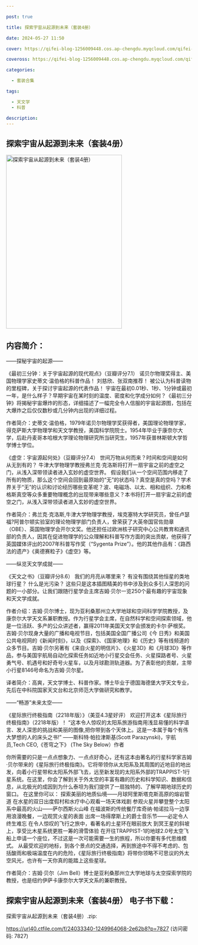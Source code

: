 ```yaml
---

post: true

title: 探索宇宙从起源到未来（套装4册）

date: 2024-05-27 11:50

cover: https://qifei-blog-1256009448.cos.ap-chengdu.myqcloud.com/qifei-blog/6620ca4c0ea9cb1403d2e952.jpg

coveross: https://qifei-blog-1256009448.cos.ap-chengdu.myqcloud.com/qifei-blog/6620ca4c0ea9cb1403d2e952.jpg

categories:

  - 套装合集

tags:

  - 天文学
  - 科普

description:
---
```


## 探索宇宙从起源到未来（套装4册）
<img alt="探索宇宙从起源到未来（套装4册） " class="aligncenter loading" data-was-processed="true" decoding="async" fetchpriority="high" height="471" src="https://qifei-blog-1256009448.cos.ap-chengdu.myqcloud.com/qifei-blog/6620ca4c0ea9cb1403d2e952.jpg " style="cursor: zoom-in;" width="314"/>

## 内容简介：

——探秘宇宙的起源——<br/>

《最初三分钟：关于宇宙起源的现代观点》（豆瓣评分7.1） 诺贝尔物理奖得主、美国物理学家史蒂文·温伯格的科普作品！ 刘慈欣、张双南推荐！ 被公认为科普读物的里程碑，关于探讨宇宙起源的代表作品！ 宇宙在最初0.01秒、1秒、1分钟或最初一年，是什么样子？早期宇宙在某时刻的温度、密度和化学成分如何？《最初三分钟》将揭秘宇宙爆炸的形态，详细描述了一幅完全令人信服的宇宙起源图，包括在大爆炸之后仅仅数秒或几分钟内出现的详细过程。<br/>

作者简介：史蒂文·温伯格，1979年诺贝尔物理学奖获得者，美国理论物理学家，得克萨斯大学物理学和天文学教授，美国科学院院士。1954年毕业于康奈尔大学，后赴丹麦哥本哈根大学理论物理研究所当研究生，1957年获普林斯顿大学哲学博士学位。<br/>

《虚空：宇宙源起何处》（豆瓣评分7.4） 世间万物从何而来？时间和空间是如何从无到有的？ 牛津大学物理学教授弗兰克·克洛斯将打开一扇宇宙之前的虚空之门，从浅入深带领读者进入玄妙的虚空世界。 假设我们从一个空间范围内移走了所有的物质，那么这个空间会回到最原始的“无”的状态吗？真空是真的空吗？学术界关于“无”的认识和讨论经历哪些变革呢？波、电磁场、以太、相和组织、力和希格斯真空等众多重要物理概念的出现带来哪些意义？本书将打开一扇宇宙之前的虚空之门，从浅入深带领读者进入玄妙的虚空世界。<br/>

作者简介：弗兰克·克洛斯,牛津大学物理学教授，埃克塞特大学研究员，曾任卢瑟福?阿普尔顿实验室的理论物理学部门负责人，曾荣获了大英帝国官佐勋章（OBE）、英国物理学会开尔文奖。他还担任过欧洲核子研究中心公共教育和通讯部的负责人，因其在促进物理学的公众理解和科普写作方面的突出贡献，他获得了英国媒体评出的2007年科普写作奖（“Sygenta Prize”）。他的其他作品有：《路西法的遗产》《奥德赛粒子》《虚空》等。<br/>

——纵览天文学成就——<br/>

《天文之书》（豆瓣评分8.6） 我们的月亮从哪里来？ 有没有围绕其他恒星的类地球行星？ 什么是光污染？ 这些只是这本插图精美的书中涉及到众多引人深思的问题的一小部分。让我们跟随行星学会主席吉姆·贝尔一览250个最有趣的宇宙现象和天文学成就。<br/>

作者介绍：吉姆·贝尔博士，现为亚利桑那州立大学地球和空间科学学院教授，及康奈尔大学天文系兼职教授。作为行星学会主席，在自然科学和空间探索领域，他是一位活跃、多产的公众讲述者，赢得2011年美国天文学会颁发的卡尔·萨根奖。吉姆·贝尔现身大量的广播和电视节目，包括美国全国广播公司《今 日秀》和美国公共电视网的《新闻时刻》，以及《探索》、《国家地理》和《历史》等有线频道的众多节目。吉姆·贝尔另著有《来自火星的明信片》、《火星3D》和《月球3D》等作品，参与美国宇航局自动化探索任务如近地小行星交会任务、火星探路者号、火星勇气号、机遇号和好奇号火星车，以及月球勘测轨道器。为了表彰他的贡献，主带小行星8146号命名为吉姆·贝尔星。<br/>

译者简介：高爽，天文学博士、科普作家。博士毕业于德国海德堡大学天文专业，先后在中科院国家天文台和北京师范大学做研究和教学。<br/>

——“畅游”未来太空——<br/>

《星际旅行终极指南（2218年版）》（美亚4.3星好评） 欢迎打开这本《星际旅行终极指南》（2218年版）！ “这本令人惊叹的太阳系旅游指南用浅显易懂的科学语言、发人深思的挑战和美丽的图像,把你带到各个天体上。这是一本属于每个有伟大梦想的人的床头之书!” ——斯科特·帕拉津斯基(Scott Parazynski)，宇航员,Tech CEO,《苍穹之下》 (The Sky Below）作者<br/>

你所需要的只是一点点想象力、一点点好奇心，还有这本由著名的行星科学家吉姆·贝尔带来的《星际旅行终极指南》。它将带领你从太阳系及其周围的近地目的地出发，向着小行星带和太阳系外部飞去，远至新发现的太阳系外部的TRAPPIST-1行星系统。在这里，你会了解到关于外太空的丰富有趣的历史和科学知识、数据和信息，从北极光的成因到为什么泰坦为我们提供了一扇独特的、了解早期地球历史的窗口。 在这里你可以： 探索美丽的地质仙境——月球阿里斯塔克斯高原的熔岩管道 在水星的双日出度假村和水疗中心观看一场天体戏剧 参观火星并攀登整个太阳系中最高的火山——萨尔西斯火山峰 在福波斯的传统餐厅库奇纳·帕诺拉马一边享用浪漫晚餐，一边观赏火星的表面 出席一场得摩斯上的爵士音乐节——必定令人终生难忘 在令人惊叹的飞行之旅中，看著名的土星环在眼前放大 到冥王星的斜坡上，享受比木星系统更胜一筹的滑雪体验 在开往TRAPPIST-1的地球2.0号太空飞船上申请一个座位，不过这是一次可能需要一生的旅程，所以你要有多代思维模式。 从最受欢迎的地标，到各个景点的交通选择，再到旅途中不得不考虑的、包括酸雨和极端温度在内的危险，《星际旅行终极指南》将带你领略不可思议的外太空风光，也许有一天你真的能踏上这些星球。<br/>

作者简介：吉姆·贝尔（Jim Bell）博士是亚利桑那州立大学地球与太空探索学院的教授，也是纽约伊萨卡康奈尔大学天文系的兼职教授。

## 探索宇宙从起源到未来（套装4册） 电子书下载：
探索宇宙从起源到未来（套装4册）.zip: 

https://url40.ctfile.com/f/24033340-1249964068-2e62b8?p=7827 (访问密码: 7827)
